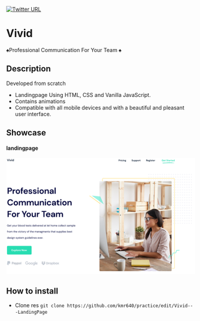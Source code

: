 [![Twitter URL](https://img.shields.io/twitter/url/https/twitter.com/kmr640.svg?style=social&label=Follow%20%40kmr640)](https://twitter.com/kmr640)

# Vivid 
♠️Professional Communication For Your Team  ♠️

## Description
Developed from scratch

- Landingpage Using HTML, CSS and Vanilla JavaScript.
- Contains animations
- Compatible with all mobile devices and with a beautiful and pleasant user interface.

## Showcase

#### landingpage
![vivid-img](https://github.com/kmr640/practice/blob/Vivid---LandingPage/vivid-responsive-1.png)

## How to install
 - Clone res
```git clone https://github.com/kmr640/practice/edit/Vivid---LandingPage```
